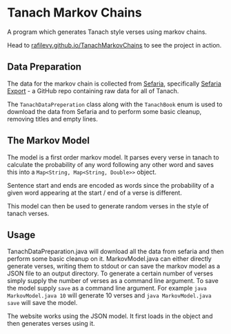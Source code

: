 # Tanach Markov Chains

A program which generates Tanach style verses using markov chains.

Head to [rafilevy.github.io/TanachMarkovChains](https://rafilevy.github.io/TanachMarkovChains/) to see the project in action.

## Data Preparation

The data for the markov chain is collected from [Sefaria](https://sefaria.org), specifically [Sefaria Export](https://github.com/Sefaria/Sefaria-Export) - a GitHub repo containing raw data for all of Tanach.

The `TanachDataPreperation` class along with the `TanachBook` enum is used to download the data from Sefaria and to perform some basic cleanup, removing titles and empty lines.

## The Markov Model

The model is a first order markov model. It parses every verse in tanach to calculate the probability of any word following any other word and saves this into a
`Map<String, Map<String, Double>>` object.

Sentence start and ends are encoded as words since the probability of a given word appearing at the start / end of a verse is different.

This model can then be used to generate random verses in the style of tanach verses.

## Usage

TanachDataPreparation.java will download all the data from sefaria and then perform some basic cleanup on it.
MarkovModel.java can either directly generate verses, writing them to stdout or can save the markov model as a JSON file to an output directory. To generate a certain number of verses simply supply the number of verses as a command line argument. To save the model supply `save` as a command line argument. For example
`java MarkovModel.java 10` will generate 10 verses and
`java MarkovModel.java save` will save the model.

The website works using the JSON model. It first loads in the object and then generates verses using it.
